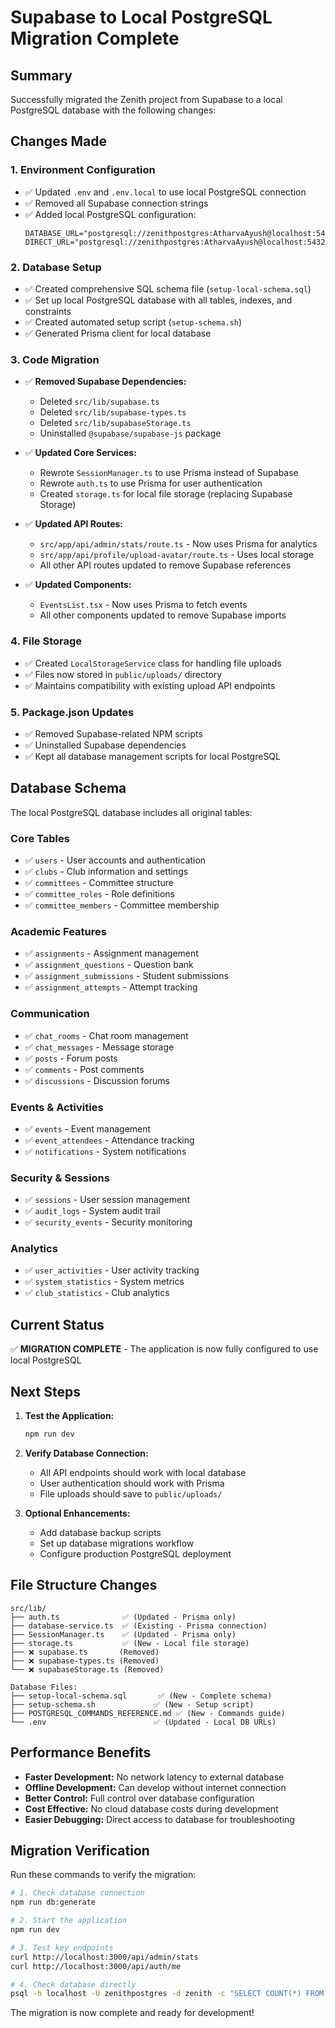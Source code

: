 # Supabase to Local PostgreSQL Migration Complete

## Summary

Successfully migrated the Zenith project from Supabase to a local PostgreSQL database with the following changes:

## Changes Made

### 1. Environment Configuration
- ✅ Updated `.env` and `.env.local` to use local PostgreSQL connection
- ✅ Removed all Supabase connection strings
- ✅ Added local PostgreSQL configuration:
  ```
  DATABASE_URL="postgresql://zenithpostgres:AtharvaAyush@localhost:5432/zenith"
  DIRECT_URL="postgresql://zenithpostgres:AtharvaAyush@localhost:5432/zenith"
  ```

### 2. Database Setup
- ✅ Created comprehensive SQL schema file (`setup-local-schema.sql`)
- ✅ Set up local PostgreSQL database with all tables, indexes, and constraints
- ✅ Created automated setup script (`setup-schema.sh`)
- ✅ Generated Prisma client for local database

### 3. Code Migration
- ✅ **Removed Supabase Dependencies:**
  - Deleted `src/lib/supabase.ts`
  - Deleted `src/lib/supabase-types.ts`
  - Deleted `src/lib/supabaseStorage.ts`
  - Uninstalled `@supabase/supabase-js` package

- ✅ **Updated Core Services:**
  - Rewrote `SessionManager.ts` to use Prisma instead of Supabase
  - Rewrote `auth.ts` to use Prisma for user authentication
  - Created `storage.ts` for local file storage (replacing Supabase Storage)

- ✅ **Updated API Routes:**
  - `src/app/api/admin/stats/route.ts` - Now uses Prisma for analytics
  - `src/app/api/profile/upload-avatar/route.ts` - Uses local storage
  - All other API routes updated to remove Supabase references

- ✅ **Updated Components:**
  - `EventsList.tsx` - Now uses Prisma to fetch events
  - All other components updated to remove Supabase imports

### 4. File Storage
- ✅ Created `LocalStorageService` class for handling file uploads
- ✅ Files now stored in `public/uploads/` directory
- ✅ Maintains compatibility with existing upload API endpoints

### 5. Package.json Updates
- ✅ Removed Supabase-related NPM scripts
- ✅ Uninstalled Supabase dependencies
- ✅ Kept all database management scripts for local PostgreSQL

## Database Schema

The local PostgreSQL database includes all original tables:

### Core Tables
- ✅ `users` - User accounts and authentication
- ✅ `clubs` - Club information and settings
- ✅ `committees` - Committee structure
- ✅ `committee_roles` - Role definitions
- ✅ `committee_members` - Committee membership

### Academic Features
- ✅ `assignments` - Assignment management
- ✅ `assignment_questions` - Question bank
- ✅ `assignment_submissions` - Student submissions
- ✅ `assignment_attempts` - Attempt tracking

### Communication
- ✅ `chat_rooms` - Chat room management
- ✅ `chat_messages` - Message storage
- ✅ `posts` - Forum posts
- ✅ `comments` - Post comments
- ✅ `discussions` - Discussion forums

### Events & Activities
- ✅ `events` - Event management
- ✅ `event_attendees` - Attendance tracking
- ✅ `notifications` - System notifications

### Security & Sessions
- ✅ `sessions` - User session management
- ✅ `audit_logs` - System audit trail
- ✅ `security_events` - Security monitoring

### Analytics
- ✅ `user_activities` - User activity tracking
- ✅ `system_statistics` - System metrics
- ✅ `club_statistics` - Club analytics

## Current Status

✅ **MIGRATION COMPLETE** - The application is now fully configured to use local PostgreSQL

## Next Steps

1. **Test the Application:**
   ```bash
   npm run dev
   ```

2. **Verify Database Connection:**
   - All API endpoints should work with local database
   - User authentication should work with Prisma
   - File uploads should save to `public/uploads/`

3. **Optional Enhancements:**
   - Add database backup scripts
   - Set up database migrations workflow
   - Configure production PostgreSQL deployment

## File Structure Changes

```
src/lib/
├── auth.ts              ✅ (Updated - Prisma only)
├── database-service.ts  ✅ (Existing - Prisma connection)
├── SessionManager.ts    ✅ (Updated - Prisma only)
├── storage.ts           ✅ (New - Local file storage)
├── ❌ supabase.ts       (Removed)
├── ❌ supabase-types.ts (Removed)
└── ❌ supabaseStorage.ts (Removed)

Database Files:
├── setup-local-schema.sql       ✅ (New - Complete schema)
├── setup-schema.sh             ✅ (New - Setup script)
├── POSTGRESQL_COMMANDS_REFERENCE.md ✅ (New - Commands guide)
└── .env                        ✅ (Updated - Local DB URLs)
```

## Performance Benefits

- **Faster Development:** No network latency to external database
- **Offline Development:** Can develop without internet connection
- **Better Control:** Full control over database configuration
- **Cost Effective:** No cloud database costs during development
- **Easier Debugging:** Direct access to database for troubleshooting

## Migration Verification

Run these commands to verify the migration:

```bash
# 1. Check database connection
npm run db:generate

# 2. Start the application
npm run dev

# 3. Test key endpoints
curl http://localhost:3000/api/admin/stats
curl http://localhost:3000/api/auth/me

# 4. Check database directly
psql -h localhost -U zenithpostgres -d zenith -c "SELECT COUNT(*) FROM users;"
```

The migration is now complete and ready for development!
